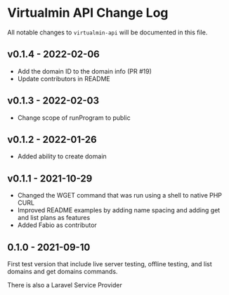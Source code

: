 # Virtualmin API Change Log

All notable changes to `virtualmin-api` will be documented in this file.

## v0.1.4 - 2022-02-06

- Add the domain ID to the domain info (PR #19)
- Update contributors in README

## v0.1.3 - 2022-02-03

- Change scope of runProgram to public

## v0.1.2 - 2022-01-26

- Added ability to create domain

## v0.1.1 - 2021-10-29

- Changed the WGET command that was run using a shell to native PHP CURL
- Improved README examples by adding name spacing and adding get and list plans as features
- Added Fabio as contributor

## 0.1.0 - 2021-09-10

First test version that include live server testing, offline testing, and list domains and get domains commands.

There is also a Laravel Service Provider